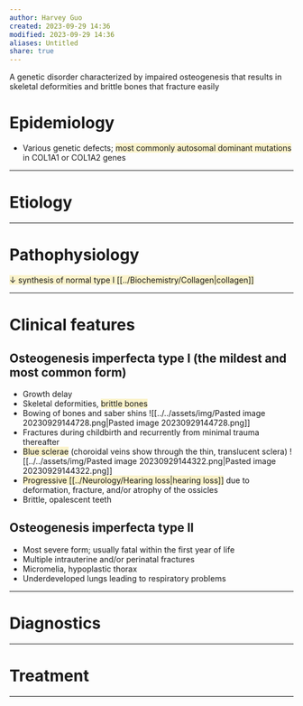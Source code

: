 ```yaml
---
author: Harvey Guo
created: 2023-09-29 14:36
modified: 2023-09-29 14:36
aliases: Untitled
share: true
---
```


A genetic disorder characterized by impaired osteogenesis that results in skeletal deformities and brittle bones that fracture easily
# Epidemiology
- Various genetic defects; <span style="background:rgba(240, 200, 0, 0.2)">most commonly autosomal dominant mutations</span> in COL1A1 or COL1A2 genes

---
# Etiology


---
# Pathophysiology
<span style="background:rgba(240, 200, 0, 0.2)">↓ synthesis of normal type I [[../Biochemistry/Collagen|collagen]]</span>

---
# Clinical features
## Osteogenesis imperfecta type I (the mildest and most common form)
- Growth delay
- Skeletal deformities, <span style="background:rgba(240, 200, 0, 0.2)">brittle bones</span>
- Bowing of bones and saber shins ![[../../assets/img/Pasted image 20230929144728.png|Pasted image 20230929144728.png]]
- Fractures during childbirth  and recurrently from minimal trauma thereafter
- <span style="background:rgba(240, 200, 0, 0.2)">Blue sclerae</span> (choroidal veins show through the thin, translucent sclera) ![[../../assets/img/Pasted image 20230929144322.png|Pasted image 20230929144322.png]]
- <span style="background:rgba(240, 200, 0, 0.2)">Progressive [[../Neurology/Hearing loss|hearing loss]]</span> due to deformation, fracture, and/or atrophy of the ossicles
- Brittle, opalescent teeth
## Osteogenesis imperfecta type II
- Most severe form; usually fatal within the first year of life
- Multiple intrauterine and/or perinatal fractures
- Micromelia, hypoplastic thorax
- Underdeveloped lungs leading to respiratory problems

---
# Diagnostics


---
# Treatment


---
